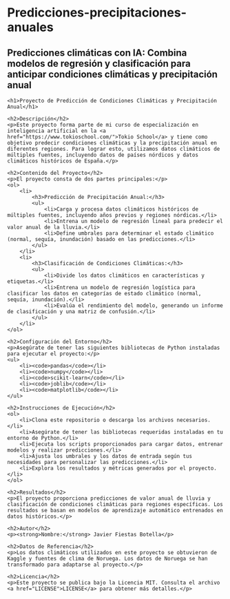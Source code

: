 <!DOCTYPE html>
<html>

<head>
    <title>Proyecto de Predicción de Condiciones Climáticas y Precipitación Anual</title>
</head>

<body>
    <h1>Predicciones-precipitaciones-anuales</h1>
    <h2>Predicciones climáticas con IA: Combina modelos de regresión y clasificación para anticipar condiciones climáticas y precipitación anual</h2>

    <h1>Proyecto de Predicción de Condiciones Climáticas y Precipitación Anual</h1>

    <h2>Descripción</h2>
    <p>Este proyecto forma parte de mi curso de especialización en inteligencia artificial en la <a href="https://www.tokioschool.com/">Tokio School</a> y tiene como objetivo predecir condiciones climáticas y la precipitación anual en diferentes regiones. Para lograr esto, utilizamos datos climáticos de múltiples fuentes, incluyendo datos de países nórdicos y datos climáticos históricos de España.</p>

    <h2>Contenido del Proyecto</h2>
    <p>El proyecto consta de dos partes principales:</p>
    <ol>
        <li>
            <h3>Predicción de Precipitación Anual:</h3>
            <ul>
                <li>Carga y procesa datos climáticos históricos de múltiples fuentes, incluyendo años previos y regiones nórdicas.</li>
                <li>Entrena un modelo de regresión lineal para predecir el valor anual de la lluvia.</li>
                <li>Define umbrales para determinar el estado climático (normal, sequía, inundación) basado en las predicciones.</li>
            </ul>
        </li>
        <li>
            <h3>Clasificación de Condiciones Climáticas:</h3>
            <ul>
                <li>Divide los datos climáticos en características y etiquetas.</li>
                <li>Entrena un modelo de regresión logística para clasificar los datos en categorías de estado climático (normal, sequía, inundación).</li>
                <li>Evalúa el rendimiento del modelo, generando un informe de clasificación y una matriz de confusión.</li>
            </ul>
        </li>
    </ol>

    <h2>Configuración del Entorno</h2>
    <p>Asegúrate de tener las siguientes bibliotecas de Python instaladas para ejecutar el proyecto:</p>
    <ul>
        <li><code>pandas</code></li>
        <li><code>numpy</code></li>
        <li><code>scikit-learn</code></li>
        <li><code>joblib</code></li>
        <li><code>matplotlib</code></li>
    </ul>

    <h2>Instrucciones de Ejecución</h2>
    <ol>
        <li>Clona este repositorio o descarga los archivos necesarios.</li>
        <li>Asegúrate de tener las bibliotecas requeridas instaladas en tu entorno de Python.</li>
        <li>Ejecuta los scripts proporcionados para cargar datos, entrenar modelos y realizar predicciones.</li>
        <li>Ajusta los umbrales y los datos de entrada según tus necesidades para personalizar las predicciones.</li>
        <li>Explora los resultados y métricas generados por el proyecto.</li>
    </ol>

    <h2>Resultados</h2>
    <p>El proyecto proporciona predicciones de valor anual de lluvia y clasificación de condiciones climáticas para regiones específicas. Los resultados se basan en modelos de aprendizaje automático entrenados en datos históricos.</p>

    <h2>Autor</h2>
    <p><strong>Nombre:</strong> Javier Fiestas Botella</p>

    <h2>Datos de Referencia</h2>
    <p>Los datos climáticos utilizados en este proyecto se obtuvieron de Kaggle y fuentes de clima de Noruega. Los datos de Noruega se han transformado para adaptarse al proyecto.</p>

    <h2>Licencia</h2>
    <p>Este proyecto se publica bajo la Licencia MIT. Consulta el archivo <a href="LICENSE">LICENSE</a> para obtener más detalles.</p>
</body>

</html>

